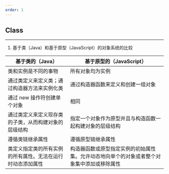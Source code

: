 ```yaml
---
order: 1
---
```

## Class

---

1. 基于类（Java）和基于原型（JavaScript）的对象系统的比较

| 基于类的（Java） | 基于原型的（JavaScript） |
| --- | --- |
| 类和实例是不同的事物 | 所有对象均为实例 |
| 通过类定义来定义类；通过构造器方法来实例化类 | 通过构造器函数来定义和创建一组对象 |
| 通过 new 操作符创建单个对象 | 相同 |
| 通过类定义来定义现存类的子类，从而构建对象的层级结构 | 指定一个对象作为原型并且与构造函数一起构建对象的层级结构 |
| 遵循类链继承属性 | 遵循原型链继承属性 |
| 类定义指定类的所有实例的所有属性。无法在运行时动态添加属性 | 构造器函数或原型指定实例的初始属性集。允许动态地向单个的对象或者整个对象集中添加或移除属性 |
